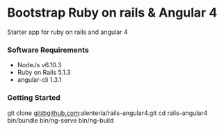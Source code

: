 # Bootstrap Ruby on rails & Angular 4

Starter app for ruby on rails and angular 4

### Software Requirements
  * NodeJs v6.10.3
  * Ruby on Rails 5.1.3
  * angular-cli 1.3.1

### Getting Started
  git clone git@github.com:alenteria/rails-angular4.git
  cd rails-angular4
  bin/bundle
  bin/ng-serve
  bin/ng-build

